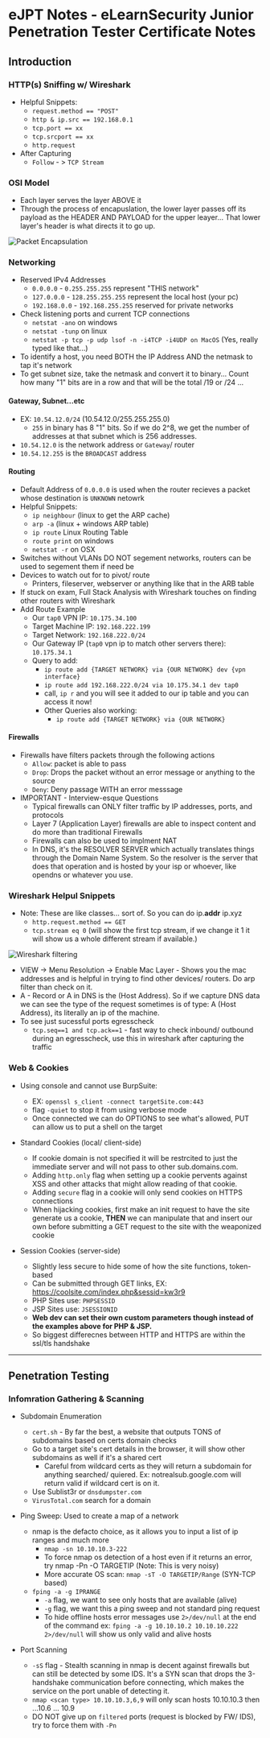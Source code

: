 # eJPT Notes - eLearnSecurity Junior Penetration Tester Certificate Notes

## Introduction
### HTTP(s) Sniffing w/ Wireshark
- Helpful Snippets:
  - `request.method == "POST"` 
  - `http & ip.src == 192.168.0.1`
  - `tcp.port == xx`
  - `tcp.srcport == xx`
  - `http.request`
- After Capturing 
  - `Follow` - > `TCP Stream`

### OSI Model
- Each layer serves the layer ABOVE it
- Through the process of encapuslation, the lower layer passes off its payload as the HEADER AND PAYLOAD for the upper leayer... That lower layer's header is what directs it to go up.
 
![Packet Encapsulation](encapsulation.png)
 
### Networking
- Reserved IPv4 Addresses
  - `0.0.0.0` - `0.255.255.255` represent "THIS network"
  - `127.0.0.0` - `128.255.255.255` represent the local host (your pc)
  - `192.168.0.0` - `192.168.255.255` reserved for private networks
- Check listening ports and current TCP connections
  - `netstat -ano` on windows
  - `netstat -tunp` on linux
  - `netstat -p tcp -p udp lsof -n -i4TCP -i4UDP on MacOS` (Yes, really typed like that...)
- To identify a host, you need BOTH the IP Address AND the netmask to tap it's network
- To get subnet size, take the netmask and convert it to binary... Count how many "1" bits are in a row and that will be the total /19 or /24 ... 
 
#### Gateway, Subnet...etc
- EX: `10.54.12.0/24` (10.54.12.0/255.255.255.0)
  - `255` in binary has 8 "1" bits. So if we do 2^8, we get the number of addresses at that subnet which is 256 addresses.
-  `10.54.12.0` is the network address or `Gateway`/ router
-  `10.54.12.255` is the `BROADCAST` address
 
#### Routing
- Default Address of `0.0.0.0` is used when the router recieves a packet whose destination is `UNKNOWN` netowrk
- Helpful Snippets:
  - `ip neighbour` (linux to get the ARP cache)
  - `arp -a` (linux + windows ARP table)
  - `ip route` Linux Routing Table
  - `route print` on windows
  - `netstat -r` on OSX
- Switches without VLANs DO NOT segement networks, routers can be used to segement them if need be
- Devices to watch out for to pivot/ route
  - Printers, fileserver, webserver or anything like that in the ARB table
- If stuck on exam, Full Stack Analysis with Wireshark touches on finding other routers with Wireshark
- Add Route Example
    - Our `tap0` VPN IP: `10.175.34.100`
    - Target Machine IP: `192.168.222.199`
    - Target Network: `192.168.222.0/24`
    - Our Gateway IP (`tap0` vpn ip to match other servers there): `10.175.34.1`
  - Query to add: 
    - `ip route add {TARGET NETWORK} via {OUR NETWORK} dev {vpn interface}`
    - `ip route add 192.168.222.0/24 via 10.175.34.1 dev tap0`
    - call, `ip r` and you will see it added to our ip table and you can access it now!
    - Other Queries also working: 
      - `ip route add {TARGET NETWORK} via {OUR NETWORK}`
 
#### Firewalls
- Firewalls have filters packets through the following actions
  - `Allow`: packet is able to pass
  - `Drop`: Drops the packet without an error message or anything to the source
  - `Deny`: Deny passage WITH an error messsage
- IMPORTANT - Interview-esque Questions
    - Typical firewalls can ONLY filter traffic by IP addresses, ports, and protocols
    - Layer 7 (Application Layer) firewalls are able to inspect content and do more than traditional Firewalls
    - Firewalls can also be used to implment NAT 
    - In DNS, it's the RESOLVER SERVER which actually translates things through the Domain Name System. So the resolver is the server that does that operation and is hosted by your isp or whoever, like opendns or whatever you use.
 
### Wireshark Helpul Snippets
- Note: These are like classes... sort of. So you can do ip.**addr** ip.xyz
  - `http.request.method == GET`
  - `tcp.stream eq 0` (will show the first tcp stream, if we change it 1 it will show us a whole different stream if available.)
 
![Wireshark filtering](wiresharktips.png)
 
 
- VIEW -> Menu Resolution  -> Enable Mac Layer - Shows you the mac addresses and is helpful in trying to find other devices/ routers. Do arp filter than check on it.
 - A - Record  or A in DNS is the (Host Address). So if we capture DNS data we can see the type of the request sometimes is of type: A (Host Address), its literally an ip of the machine.
- To see just sucessful ports egresscheck
    - `tcp.seq==1 and tcp.ack==1` - fast way to check inbound/ outbound during an egresscheck, use this in wireshark after capturing the traffic

### Web & Cookies
- Using console and cannot use BurpSuite:
  - EX: `openssl s_client -connect targetSite.com:443`
  - flag `-quiet` to stop it from using verbose mode
  - Once connected we can do OPTIONS to see what's allowed, PUT can allow us to put a shell on the target

- Standard Cookies (local/ client-side)
  - If cookie domain is not specified it will be restrcited to just the immediate server and will not pass to other sub.domains.com.
  - Adding `http.only` flag when setting up a cookie pervents against XSS and other attacks that might allow reading of that cookie.
  - Adding `secure` flag in a cookie will only send cookies on HTTPS connections
  - When hijacking cookies, first make an init request to have the site generate us a cookie, **THEN** we can manipulate that and insert our own before submitting a GET request to the site with the weaponized cookie

- Session Cookies (server-side)
  - Slightly less secure to hide some of how the site functions, token-based
  - Can be submitted through GET links, EX: https://coolsite.com/index.php&sessid=kw3r9
  - PHP Sites use: `PHPSESSID`
  - JSP Sites use: `JSESSIONID`
  - **Web dev can set their own custom parameters though instead of the examples above for PHP & JSP.**
  - So biggest differecnes between HTTP and HTTPS are within the ssl/tls handshake
 
----------------
## Penetration Testing 
### Infomration Gathering & Scanning
- Subdomain Enumeration
  - `cert.sh` - By far the best, a website that outputs TONS of subdomains based on certs domain checks
  - Go to a target site's cert details in the browser, it will show other subdomains as well if it's a shared cert
    - Careful from wildcard certs as they will return a subdomain for anything searched/ quiered. Ex: notrealsub.google.com will return valid if wildcard cert is on it.
  - Use Sublist3r or `dnsdumpster.com`
  - `VirusTotal.com` search for a domain 

- Ping Sweep: Used to create a map of a network
  - nmap is the defacto choice, as it allows you to input a list of ip ranges and much more
    - `nmap -sn 10.10.10.3-222`    
    - To force nmap os detection of a host even if it returns an error, try nmap -Pn -O TARGETIP (Note: This is very noisy)
    - More accurate OS scan: `nmap -sT -O TARGETIP/Range` (SYN-TCP based)
  - `fping -a -g IPRANGE`
    - `-a` flag, we want to see only hosts that are available (alive)
    - `-g` flag, we want this a ping sweep and not standard ping request
    - To hide offline hosts error messages use `2>/dev/null` at the end of the command ex: `fping -a -g 10.10.10.2 10.10.10.222 2>/dev/null` will show us only valid and alive hosts

- Port Scanning
  - `-sS` flag - Stealth scanning in nmap is decent against firewalls but can still be detected by some IDS. It's a SYN scan that drops the 3-handshake communication before connecting, which makes the service on the port unable of detecting it. 
  - `nmap <scan type> 10.10.10.3,6,9` will only scan hosts 10.10.10.3 then ...10.6 ... 10.9
  - DO NOT give up on `filtered` ports (request is blocked by FW/ IDS), try to force them with `-Pn`



